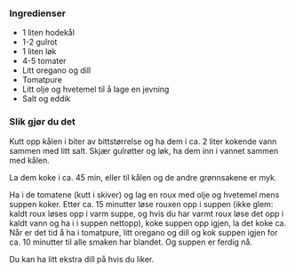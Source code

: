 
### Ingredienser
- 1 liten hodekål
- 1-2 gulrot
- 1 liten løk
- 4-5 tomater
- Litt oregano og dill
- Tomatpure
- Litt olje og hvetemel til å lage en jevning
- Salt og eddik

### Slik gjør du det
Kutt opp kålen i biter av bittstørrelse og ha dem i ca. 2 liter kokende vann sammen med litt salt. Skjær gulrøtter og løk, ha dem inn i vannet sammen med kålen.

 La dem koke i ca. 45 min, eller til kålen og de andre grønnsakene er myk.

 Ha i de tomatene (kutt i skiver) og lag en roux med olje og hvetemel mens suppen koker. Etter ca. 15 minutter løse rouxen opp i suppen (ikke glem: kaldt roux løses opp i varm suppe, og hvis du har varmt roux løse det opp i kaldt vann og ha i i suppen nettopp), koke suppen opp igjen, la det koke ca. Når er det tid å ha i tomatpure, litt oregano og dill og kok suppen igjen for ca. 10 minutter til alle smaken har blandet. Og suppen er ferdig nå.

 Du kan ha litt ekstra dill på hvis du liker.